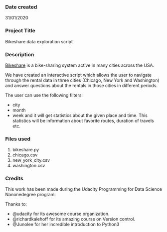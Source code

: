 ### Date created
31/01/2020

### Project Title
Bikeshare data exploration script

### Description
[Bikeshare](https://www.bikeshare.com) is a bike-sharing system active in many cities across the USA.

We have created an interactive script which allows the user to navigate through the rental data in three cities (Chicago, New York and Washington) and answer questions about the rentals in those cities in different periods.

The user can use the following filters:
* city
* month
* week
and it will get statistics about the given place and time. This statistics will be information about favorite routes, duration of travels etc.

### Files used
1. bikeshare.py
2. chicago.csv
3. new_york_city.csv
4. washington.csv

### Credits
This work has been made during the Udacity Programming for Data Science Nanonedegree program.

Thanks to:
* @udacity for its awesome course organization.
* @richardkalehoff for its amazing course on Version control.
* @Junolee for her incredible introduction to Python3
